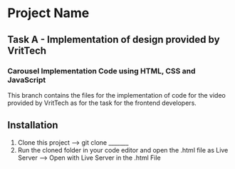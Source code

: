 # Project Name

## Task A - Implementation of design provided by VritTech

### Carousel Implementation Code using HTML, CSS and JavaScript

This branch contains the files for the implementation of code for the video provided by VritTech as for the task for the frontend developers.

## Installation

1. Clone this project --> git clone _______
2. Run the cloned folder in your code editor and open the .html file as Live Server --> Open with Live Server in the .html File

